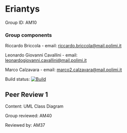 # Eriantys

Group ID: AM10

### Group components

Riccardo Briccola - email: riccardo.briccola@mail.polimi.it

Leonardo Giovanni Cavallini - email: leonardogiovanni.cavallini@mail.polimi.it

Marco Calzavara - email: marco2.calzavara@mail.polimi.it

Build status:  [![Build](https://github.com/riccardo-briccola/ingsw2022-AM10/actions/workflows/report.yml/badge.svg?branch=main)](https://github.com/riccardo-briccola/ingsw2022-AM10/actions/workflows/report.yml)

## Peer Review 1

Content: UML Class Diagram

Group reviewed: AM40

Reviewed by: AM37
